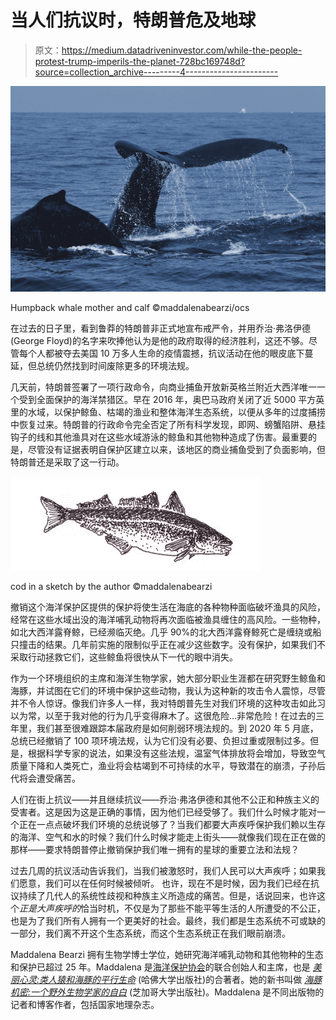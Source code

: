 # 当人们抗议时，特朗普危及地球

> 原文：<https://medium.datadriveninvestor.com/while-the-people-protest-trump-imperils-the-planet-728bc169748d?source=collection_archive---------4----------------------->

![](img/4cbf0ca7da926935e02c6159854e020a.png)

Humpback whale mother and calf ©maddalenabearzi/ocs

在过去的日子里，看到鲁莽的特朗普非正式地宣布戒严令，并用乔治·弗洛伊德(George Floyd)的名字来吹捧他认为是他的政府取得的经济胜利，这还不够。尽管每个人都被夺去美国 10 万多人生命的疫情震撼，抗议活动在他的眼皮底下蔓延，但总统仍然找到时间废除更多的环境法规。

几天前，特朗普签署了一项行政命令，向商业捕鱼开放新英格兰附近大西洋唯一一个受到全面保护的海洋禁猎区。早在 2016 年，奥巴马政府关闭了近 5000 平方英里的水域，以保护鲸鱼、枯竭的渔业和整体海洋生态系统，以便从多年的过度捕捞中恢复过来。特朗普的行政命令完全否定了所有科学发现，即网、螃蟹陷阱、悬挂钩子的线和其他渔具对在这些水域游泳的鲸鱼和其他物种造成了伤害。最重要的是，尽管没有证据表明自保护区建立以来，该地区的商业捕鱼受到了负面影响，但特朗普还是采取了这一行动。

![](img/41736572894e0e8896b813634e514e6a.png)

cod in a sketch by the author ©maddalenabearzi

撤销这个海洋保护区提供的保护将使生活在海底的各种物种面临破坏渔具的风险，经常在这些水域出没的海洋哺乳动物将再次面临被渔具缠住的高风险。一些物种，如北大西洋露脊鲸，已经濒临灭绝。几乎 90%的北大西洋露脊鲸死亡是缠绕或船只撞击的结果。几年前实施的限制似乎正在减少这些数字。没有保护，如果我们不采取行动拯救它们，这些鲸鱼将很快从下一代的眼中消失。

作为一个环境组织的主席和海洋生物学家，她大部分职业生涯都在研究野生鲸鱼和海豚，并试图在它们的环境中保护这些动物，我认为这种新的攻击令人震惊，尽管并不令人惊讶。像我们许多人一样，我对特朗普先生对我们环境的这种攻击如此习以为常，以至于我对他的行为几乎变得麻木了。这很危险…非常危险！在过去的三年里，我们甚至很难跟踪本届政府是如何削弱环境法规的。到 2020 年 5 月底，总统已经撤销了 100 项环境法规，认为它们没有必要、负担过重或限制过多。但是，根据科学专家的说法，如果没有这些法规，温室气体排放将会增加，导致空气质量下降和人类死亡，渔业将会枯竭到不可持续的水平，导致潜在的崩溃，子孙后代将会遭受痛苦。

人们在街上抗议——并且继续抗议——乔治·弗洛伊德和其他不公正和种族主义的受害者。这是因为这是正确的事情，因为他们已经受够了。我们什么时候才能对一个正在一点点破坏我们环境的总统说够了？当我们都要大声疾呼保护我们赖以生存的海洋、空气和水的时候？我们什么时候才能走上街头——就像我们现在正在做的那样——要求特朗普停止撤销保护我们唯一拥有的星球的重要立法和法规？

过去几周的抗议活动告诉我们，当我们被激怒时，我们人民可以大声疾呼；如果我们愿意，我们可以在任何时候被倾听。
也许，现在不是时候，因为我们已经在抗议持续了几代人的系统性歧视和种族主义所造成的痛苦。但是，话说回来，也许这个*正是大声疾呼的*恰当时机，不仅是为了那些不能平等生活的人所遭受的不公正，也是为了我们所有人拥有一个更美好的社会。最终，我们都是生态系统不可或缺的一部分，我们离不开这个生态系统，而这个生态系统正在我们眼前崩溃。

Maddalena Bearzi 拥有生物学博士学位，她研究海洋哺乳动物和其他物种的生态和保护已超过 25 年。Maddalena 是[海洋保护协会](http://www.oceanconservation.org)的联合创始人和主席，也是 [*美丽心灵:类人猿和海豚的平行生命*](https://www.hup.harvard.edu/catalog.php?isbn=9780674046276) (哈佛大学出版社)的合著者。她的新书叫做 [*海豚机密:一个野外生物学家的自白*](https://press.uchicago.edu/ucp/books/book/chicago/D/bo10896892.html) (芝加哥大学出版社)。Maddalena 是不同出版物的记者和博客作者，包括国家地理杂志。